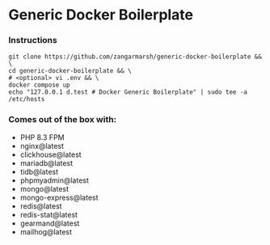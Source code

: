 # Generic Docker Boilerplate

### Instructions
```
git clone https://github.com/zangarmarsh/generic-docker-boilerplate && \
cd generic-docker-boilerplate && \
# <optional> vi .env && \
docker compose up
echo "127.0.0.1 d.test # Docker Generic Boilerplate" | sudo tee -a /etc/hosts
```


### Comes out of the box with:
- PHP 8.3 FPM
- nginx@latest
- clickhouse@latest
- mariadb@latest
- tidb@latest
- phpmyadmin@latest
- mongo@latest
- mongo-express@latest
- redis@latest
- redis-stat@latest
- gearmand@latest
- mailhog@latest
